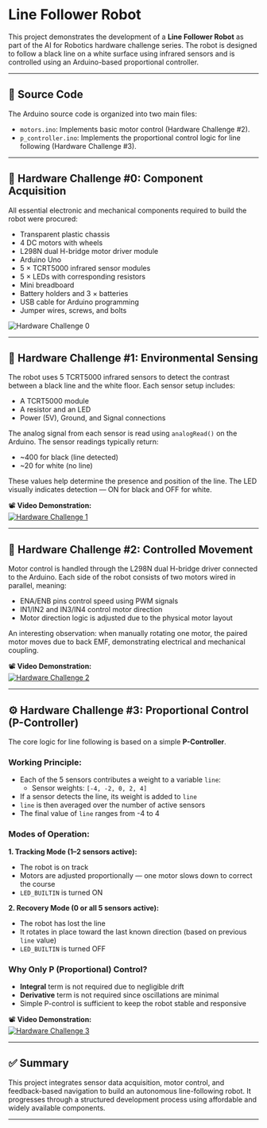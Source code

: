 # Line Follower Robot

This project demonstrates the development of a **Line Follower Robot** as part of the AI for Robotics hardware challenge series. The robot is designed to follow a black line on a white surface using infrared sensors and is controlled using an Arduino-based proportional controller.

---

## 📁 Source Code

The Arduino source code is organized into two main files:

- `motors.ino`: Implements basic motor control (Hardware Challenge #2).
- `p_controller.ino`: Implements the proportional control logic for line following (Hardware Challenge #3).

---

## 🧰 Hardware Challenge #0: Component Acquisition

All essential electronic and mechanical components required to build the robot were procured:

- Transparent plastic chassis  
- 4 DC motors with wheels  
- L298N dual H-bridge motor driver module  
- Arduino Uno  
- 5 × TCRT5000 infrared sensor modules  
- 5 × LEDs with corresponding resistors  
- Mini breadboard  
- Battery holders and 3 × batteries  
- USB cable for Arduino programming  
- Jumper wires, screws, and bolts  

![Hardware Challenge 0](images/hardware-challenge-0.jpg)

---

## 🧠 Hardware Challenge #1: Environmental Sensing

The robot uses 5 TCRT5000 infrared sensors to detect the contrast between a black line and the white floor. Each sensor setup includes:

- A TCRT5000 module  
- A resistor and an LED  
- Power (5V), Ground, and Signal connections  

The analog signal from each sensor is read using `analogRead()` on the Arduino. The sensor readings typically return:

- ~400 for black (line detected)  
- ~20 for white (no line)  

These values help determine the presence and position of the line. The LED visually indicates detection — ON for black and OFF for white.

📽️ **Video Demonstration:**  
[![Hardware Challenge 1](images/hardware-challenge-1.png)](https://youtu.be/YxFP9dMudcE)

---

## 🛞 Hardware Challenge #2: Controlled Movement

Motor control is handled through the L298N dual H-bridge driver connected to the Arduino. Each side of the robot consists of two motors wired in parallel, meaning:

- ENA/ENB pins control speed using PWM signals  
- IN1/IN2 and IN3/IN4 control motor direction  
- Motor direction logic is adjusted due to the physical motor layout  

An interesting observation: when manually rotating one motor, the paired motor moves due to back EMF, demonstrating electrical and mechanical coupling.

📽️ **Video Demonstration:**  
[![Hardware Challenge 2](images/hardware-challenge-2.png)](https://youtu.be/lya-ddb5DFg)

---

## ⚙️ Hardware Challenge #3: Proportional Control (P-Controller)

The core logic for line following is based on a simple **P-Controller**.

### Working Principle:
- Each of the 5 sensors contributes a weight to a variable `line`:
  - Sensor weights: `[-4, -2, 0, 2, 4]`
- If a sensor detects the line, its weight is added to `line`
- `line` is then averaged over the number of active sensors
- The final value of `line` ranges from -4 to 4

### Modes of Operation:

**1. Tracking Mode (1–2 sensors active):**
- The robot is on track  
- Motors are adjusted proportionally — one motor slows down to correct the course  
- `LED_BUILTIN` is turned ON  

**2. Recovery Mode (0 or all 5 sensors active):**
- The robot has lost the line  
- It rotates in place toward the last known direction (based on previous `line` value)  
- `LED_BUILTIN` is turned OFF  

### Why Only P (Proportional) Control?
- **Integral** term is not required due to negligible drift  
- **Derivative** term is not required since oscillations are minimal  
- Simple P-control is sufficient to keep the robot stable and responsive

📽️ **Video Demonstration:**  
[![Hardware Challenge 3](images/hardware-challenge-3.png)](https://youtu.be/DaOiyH9NtPE)

---

## ✅ Summary

This project integrates sensor data acquisition, motor control, and feedback-based navigation to build an autonomous line-following robot. It progresses through a structured development process using affordable and widely available components.

---
